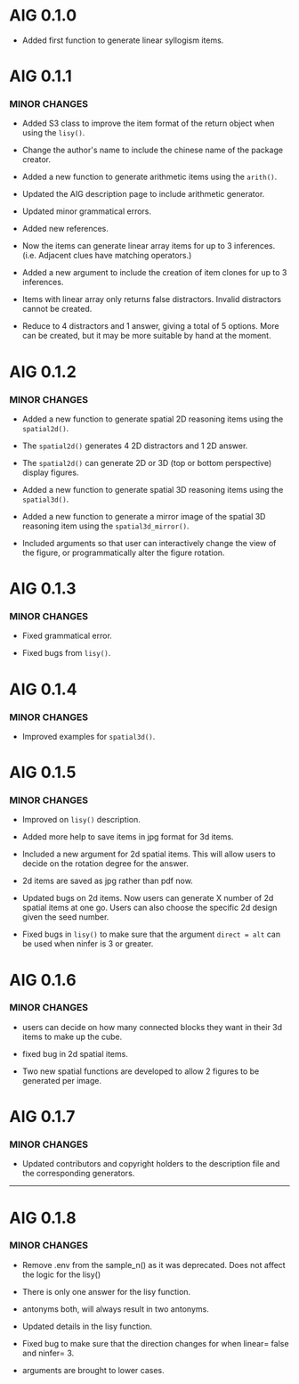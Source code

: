 # AIG 0.1.0

* Added first function to generate linear syllogism items.


# AIG 0.1.1

### MINOR CHANGES

* Added S3 class to improve the item format of the return object when using the `lisy()`. 

* Change the author\'s name to include the chinese name of the package creator. 

* Added a new function to generate arithmetic items using the `arith()`. 

* Updated the AIG description page to include arithmetic generator. 

* Updated minor grammatical errors.

* Added new references. 

* Now the items can generate linear array items for up to 3 inferences. (i.e. Adjacent clues have matching operators.)

* Added a new argument to include the creation of item clones for up to 3 inferences. 

* Items with linear array only returns false distractors. Invalid distractors cannot be created. 

* Reduce to 4 distractors and 1 answer, giving a total of 5 options. More can be created, but it may be more suitable by hand at the moment. 


# AIG 0.1.2

### MINOR CHANGES

* Added a new function to generate spatial 2D reasoning items using the `spatial2d()`.

* The `spatial2d()` generates 4 2D distractors and 1 2D answer. 

* The `spatial2d()` can generate 2D or 3D (top or bottom perspective) display figures. 

* Added a new function to generate spatial 3D reasoning items using the `spatial3d()`. 

* Added a new function to generate a mirror image of the spatial 3D reasoning item using the `spatial3d_mirror()`. 

* Included arguments so that user can interactively change the view of the figure, or programmatically alter the figure rotation.

# AIG 0.1.3

### MINOR CHANGES

* Fixed grammatical error.

* Fixed bugs from `lisy()`.

# AIG 0.1.4

### MINOR CHANGES

* Improved examples for `spatial3d()`.


# AIG 0.1.5

### MINOR CHANGES

* Improved on `lisy()` description.

* Added more help to save items in jpg format for 3d items.

* Included a new argument for 2d spatial items. This will allow users to decide on the rotation degree for the answer. 

* 2d items are saved as jpg rather than pdf now. 

* Updated bugs on 2d items. Now users can generate X number of 2d spatial items at one go. Users can also choose the specific 2d design given the seed number.

* Fixed bugs in `lisy()` to make sure that the argument `direct = alt` can be used when ninfer is 3 or greater. 

# AIG 0.1.6

### MINOR CHANGES

* users can decide on how many connected blocks they want in their 3d items to make up the cube. 

* fixed bug in 2d spatial items. 

* Two new spatial functions are developed to allow 2 figures to be generated per image. 


# AIG 0.1.7

### MINOR CHANGES

* Updated contributors and copyright holders to the description file and the corresponding generators. 

---
# AIG 0.1.8

### MINOR CHANGES

* Remove .env from the sample_n() as it was deprecated. Does not affect the logic for the lisy()

* There is only one answer for the lisy function.

* antonyms both, will always result in two antonyms. 

* Updated details in the lisy function.

* Fixed bug to make sure that the direction changes for when linear= false and ninfer= 3. 

* arguments are brought to lower cases. 
